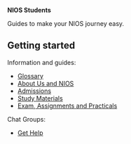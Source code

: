 <strong>NIOS Students</strong>

Guides to make your NIOS journey easy. 

## Getting started
Information and guides:
- [Glossary](/wiki/Glossary.md)
- [About Us and NIOS](/wiki/About.md)
- [Admissions](/wiki/Admissions.md)
- [Study Materials](/wiki/Study-Materials.md)
- [Exam, Assignments and Practicals](/wiki/Exams-Assignments.md)

Chat Groups:
- [Get Help](/wiki/Get_Help)